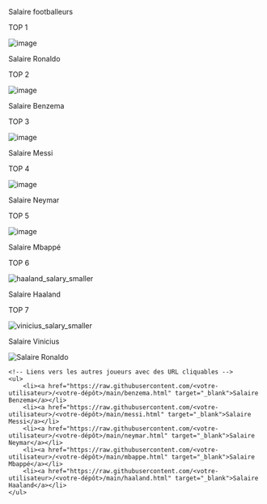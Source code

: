 Salaire footballeurs

TOP 1

![image](https://github.com/user-attachments/assets/a5d4b86f-101a-41c5-b819-5c6cd1fad798)

Salaire Ronaldo



TOP 2

![image](https://github.com/user-attachments/assets/d9c82f9e-85b4-4559-b769-27c6eb1ef995)

Salaire Benzema

TOP 3

![image](https://github.com/user-attachments/assets/0cc2b044-c248-4105-b776-e581b2afacd2)

Salaire Messi

TOP 4

![image](https://github.com/user-attachments/assets/8d895783-bdc1-475a-a4ac-c842050205d2)

Salaire Neymar

TOP 5

![image](https://github.com/user-attachments/assets/227c36c8-4cd3-43e8-99c8-a10a81fbfbd3)

Salaire Mbappé

TOP 6 

![haaland_salary_smaller](https://github.com/user-attachments/assets/30211aae-f579-4e29-9c8e-f9de18dfb7eb)


Salaire Haaland

TOP 7 

![vinicius_salary_smaller](https://github.com/user-attachments/assets/b834f262-1e9e-4d4d-9130-50c588949d91)

Salaire Vinicius

<!DOCTYPE html>
<html lang="fr">
<head>
    <meta charset="UTF-8">
    <meta name="viewport" content="width=device-width, initial-scale=1.0">
    <title>Salaires des footballeurs</title>
    <style>
        a {
            color: blue;
            text-decoration: underline;
        }
    </style>
</head>
<body>
    <!-- Affichage de l'image de Ronaldo -->
    <img src="https://raw.githubusercontent.com/user-attachments/assets/a5d4b86f-101a-41c5-b819-5c6cd1fad798/main/ronaldo-image.jpg" alt="Salaire Ronaldo">

    <!-- Liens vers les autres joueurs avec des URL cliquables -->
    <ul>
        <li><a href="https://raw.githubusercontent.com/<votre-utilisateur>/<votre-dépôt>/main/benzema.html" target="_blank">Salaire Benzema</a></li>
        <li><a href="https://raw.githubusercontent.com/<votre-utilisateur>/<votre-dépôt>/main/messi.html" target="_blank">Salaire Messi</a></li>
        <li><a href="https://raw.githubusercontent.com/<votre-utilisateur>/<votre-dépôt>/main/neymar.html" target="_blank">Salaire Neymar</a></li>
        <li><a href="https://raw.githubusercontent.com/<votre-utilisateur>/<votre-dépôt>/main/mbappe.html" target="_blank">Salaire Mbappé</a></li>
        <li><a href="https://raw.githubusercontent.com/<votre-utilisateur>/<votre-dépôt>/main/haaland.html" target="_blank">Salaire Haaland</a></li>
    </ul>
</body>
</html>


      
   

